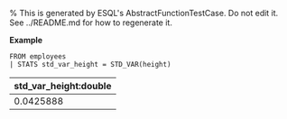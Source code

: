 % This is generated by ESQL's AbstractFunctionTestCase. Do not edit it. See ../README.md for how to regenerate it.

**Example**

```esql
FROM employees
| STATS std_var_height = STD_VAR(height)
```

| std_var_height:double |
| --- |
| 0.0425888 |


